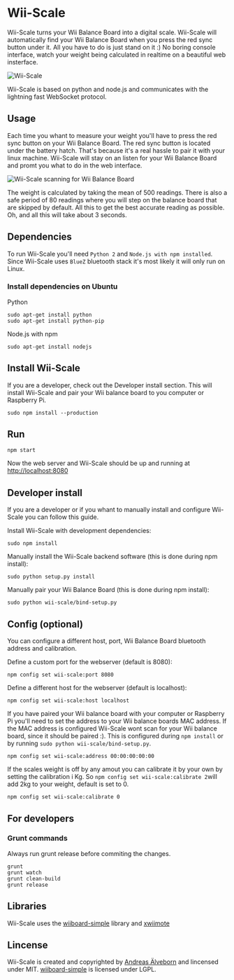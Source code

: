 # Wii-Scale

Wii-Scale turns your Wii Balance Board into a digital scale. Wii-Scale will automatically find your Wii Balance Board when you press the red sync button under it. All you have to do is just stand on it :) No boring console interface, watch your weight being calculated in realtime on a beautiful web insterface.

![Wii-Scale](https://github.com/aelveborn/Wii-Scale/blob/gh-pages/images/wiiscale_measuring.png?raw=true) 

Wii-Scale is based on python and node.js and communicates with the lightning fast WebSocket protocol.

## Usage

Each time you whant to measure your weight you'll have to press the red sync button on your Wii Balance Board. The red sync button is located under the battery hatch. That's because it's a real hassle to pair it with your linux machine. Wii-Scale will stay on an listen for your Wii Balance Board and promt you what to do in the web interface.

![Wii-Scale scanning for Wii Balance Board](https://github.com/aelveborn/Wii-Scale/blob/gh-pages/images/wiiscale_search.png?raw=true) 

The weight is calculated by taking the mean of 500 readings. There is also a safe period of 80 readings where you will step on the balance board that are skipped by default. All this to get the best accurate reading as possible. Oh, and all this will take about 3 seconds.

## Dependencies

To run Wii-Scale you'll need `Python 2` and `Node.js with npm installed`. Since Wii-Scale uses `BlueZ` bluetooth stack it's most likely it will only run on Linux.


### Install dependencies on Ubuntu

Python

	sudo apt-get install python
	sudo apt-get install python-pip

Node.js with npm

	sudo apt-get install nodejs


## Install Wii-Scale

If you are a developer, check out the Developer install section. This will install Wii-Scale and pair your Wii balance board to you computer or Raspberry Pi.

	sudo npm install --production

## Run

	npm start

Now the web server and Wii-Scale should be up and running at [http://localhost:8080](http://localhost:8080)

## Developer install

If you are a developer or if you whant to manually install and configure Wii-Scale you can follow this guide.

Install Wii-Scale with development dependencies:

	sudo npm install

Manually install the Wii-Scale backend software (this is done during npm install):

	sudo python setup.py install

Manually pair your Wii Balance Board (this is done during npm install):

	sudo python wii-scale/bind-setup.py

## Config (optional)

You can configure a different host, port, Wii Balance Board bluetooth address and calibration. 

Define a custom port for the webserver (default is 8080):

	npm config set wii-scale:port 8080

Define a different host for the webserver (default is localhost):

	npm config set wii-scale:host localhost

If you have paired your Wii balance board with your computer or Raspberry Pi you'll need to set the address to your Wii balance boards MAC address. If the MAC address is configured Wii-Scale wont scan for your Wii balance board, since it should be paired :). This is configured during `npm install` or by running `sudo python wii-scale/bind-setup.py`.

	npm config set wii-scale:address 00:00:00:00:00

If the scales weight is off by any amout you can calibrate it by your own by setting the calibration i Kg. So `npm config set wii-scale:calibrate 2`will add 2kg to your weight, default is set to 0.

	npm config set wii-scale:calibrate 0

## For developers

### Grunt commands

Always run grunt release before commiting the changes.

	grunt
	grunt watch
	grunt clean-build
	grunt release

## Libraries

Wii-Scale uses the [wiiboard-simple](https://code.google.com/p/wiiboard-simple/) library and [xwiimote](https://github.com/dvdhrm/xwiimote)


## Lincense

Wii-Scale is created and copyrighted by [Andreas Älveborn](http://aelveborn.com) and lincensed under MIT. [wiiboard-simple](https://code.google.com/p/wiiboard-simple/) is licensed under LGPL.